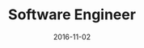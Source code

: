---
date: '2016-11-02'
title: 'Software Engineer'
company: 'Nineleaps'
location: 'Bengaluru, India'
range: 'Nov 2016 - July 2017'
url: 'https://www.nineleaps.com/'
---